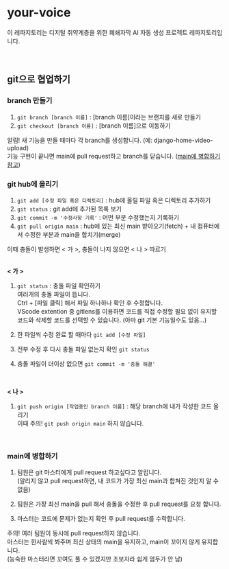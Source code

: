 # your-voice
이 레파지토리는 디지털 취약계층을 위한 폐쇄자막 AI 자동 생성 프로젝트 레파지토리입니다.  
<br>
<br>

## git으로 협업하기

### branch 만들기  
1. `git branch [branch 이름]` : [branch 이름]이라는 브랜치를 새로 만들기
2. `git checkout [branch 이름]` : [branch 이름]으로 이동하기

알림! 새 기능을 만들 때마다 각 branch를 생성합니다. (예: django-home-video-upload)  
기능 구현이 끝나면 main에 pull request하고 branch를 닫습니다. ([main에 병합하기 참고](#main에-병합하기))
<br>

### git hub에 올리기
1. `git add [수정 파일 혹은 디렉토리]` : hub에 올릴 파일 혹은 디렉토리 추가하기
2. `git status` : git add에 추가된 목록 보기
3. `git commit -m '수정사항 기록'` : 어떤 부분 수정했는지 기록하기
4. `git pull origin main` : hub에 있는 최신 main 받아오기(fetch) + 내 컴퓨터에서 수정한 부분과 main을 합치기(merge)

이때 충돌이 발생하면 < 가 >, 충돌이 나지 않으면 < 나 > 따르기  
<br>

<b>< 가 ></b>  
1. `git status` : 충돌 파일 확인하기  
여러개의 충돌 파일이 뜹니다.  
Ctrl + [파일 클릭] 해서 파일 하나하나 확인 후 수정합니다.  
VScode extention 중 gitlens를 이용하면 코드를 직접 수정할 필요 없이 유지할 코드와 삭제할 코드를 선택할 수 있습니다. (아마 git 기본 기능일수도 있음...)

2. 한 파일씩 수정 완료 할 때마다 `git add [수정 파일]`

3. 전부 수정 후 다시 충돌 파일 없는지 확인 `git status`

4. 충돌 파일이 더이상 없으면 `git commit -m '충돌 해결'`
<br>

<b>< 나 ></b>
1. `git push origin [작업중인 branch 이름]` : 해당 branch에 내가 작성한 코드 올리기  
이때 주의! `git push origin main` 하지 않습니다.
<br>

### main에 병합하기
1. 팀원은 git 마스터에게 pull request 하고싶다고 알립니다.  
   (알리지 않고 pull request하면, 내 코드가 가장 최신 main과 합쳐진 것인지 알 수 없음)

2. 팀원은 가장 최신 main을 pull 해서 충돌을 수정한 후 pull request를 요청 합니다.

3. 마스터는 코드에 문제가 없는지 확인 후 pull request를 수락합니다.

주의! 여러 팀원이 동시에 pull request하지 않습니다.  
마스터는 한사람씩 봐주며 최신 상태의 main을 유지하고, main이 꼬이지 않게 유지합니다.  
(능숙한 마스터라면 꼬여도 풀 수 있겠지만 초보자라 쉽게 엄두가 안 남)
